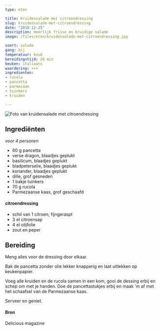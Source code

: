 ```yaml
---
type: eten

title: Kruidensalade met citroendressing
slug: kruidensalade-met-citroendressing
date: "2018-12-25"
description: Heerlijk frisse en kruidige salade
image: /files/eten/kruidensalade-met-citroendressing.jpg

soort: salade
gang: bij
temperatuur: koud
bereidingstijd: 20 min
keuken: italiaans
waardering: +++
ingredienten:
- rucola
- pancetta
- parmezaan
- tuinkers
- kruiden

---
```


![Foto van kruidensalade met citroendressing](/files/eten/kruidensalade-met-citroendressing.jpg)

## Ingrediënten

*voor 4 personen*

* 60 g pancetta
* verse dragon, blaadjes geplukt
* basilicum, blaadjes geplukt
* bladpeterselie, blaadjes geplukt
* koriander, blaadjes geplukt
* dille, grof gesneden
* 1 bakje tuinkers
* 70 g rucola
* Parmezaanse kaas, grof geschaafd

#### citroendressing

* schil van 1 citroen, fijngeraspt
* 3 el citroensap
* 4 el olijfolie
* zout en peper

## Bereiding

Meng alles voor de dressing door elkaar.

Bak de pancetta zonder olie lekker knapperig en laat uitlekken op keukenpapier.

Voeg alle kruiden en de rucola samen in een kom, gooi de dessing erbij en schep om met je handen. Doe de pancettastukjes erbij en maak 'm af met het schaafsel van de Parmezaanse kaas.

Serveer en geniet.

#### Bron

Delicious magazine
